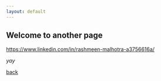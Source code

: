 ```yaml
---
layout: default
---
```


## Welcome to another page
https://www.linkedin.com/in/rashmeen-malhotra-a3756616a/

_yay_

[back](./)
